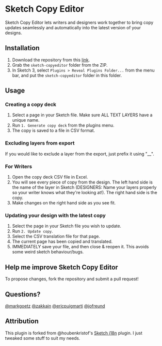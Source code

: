 # Sketch Copy Editor
Sketch Copy Editor lets writers and designers work together to bring copy updates seamlessly and automatically into the latest version of your designs.

## Installation
1. Download the repository from this [link](https://github.com/zakkain/sketch-copyeditor/archive/master.zip).
2. Grab the `sketch-copyeditor` folder from the ZIP.
3. In Sketch 3, select `Plugins > Reveal Plugins Folder...` from the menu bar, and put the `sketch-copyeditor` folder in this folder.

## Usage
### Creating a copy deck
1. Select a page in your Sketch file. Make sure ALL TEXT LAYERS have a unique name.
2. Run `1. Generate copy deck` from the plugins menu.
3. The copy is saved to a file in CSV format.

### Excluding layers from export
If you would like to exclude a layer from the export, just prefix it using "__".

### For Writers
1. Open the copy deck CSV file in Excel.
2. You will see every piece of copy from the design. The left hand side is the name of the layer in Sketch (DESIGNERS: Name your layers properly so your writer knows what they're looking at!). The right hand side is the copy.
3. Make changes on the right hand side as you see fit.

### Updating your design with the latest copy
1. Select the page in your Sketch file you wish to update.
2. Run `2. Update copy`.
3. Select the CSV translation file for that page.
4. The current page has been copied and translated.
5. IMMEDIATELY save your file, and then close & reopen it. This avoids some weird sketch behaviour/bugs.

## Help me improve Sketch Copy Editor
To propose changes, fork the repository and submit a pull request!

## Questions?
[@markgoetz](http://twitter.com/markdoesnttweet/)
[@zakkain](http://twitter.com/zakkain)
[@ericpuigmarti](http://twitter.com/ericpuigmarti)
[@jofreund](http://twitter.com/jofreund/)

## Attribution
This plugin is forked from @houbenkristof's [Sketch i18n](https://github.com/kristof/sketch-i18n) plugin. I just tweaked some stuff to suit my needs.
